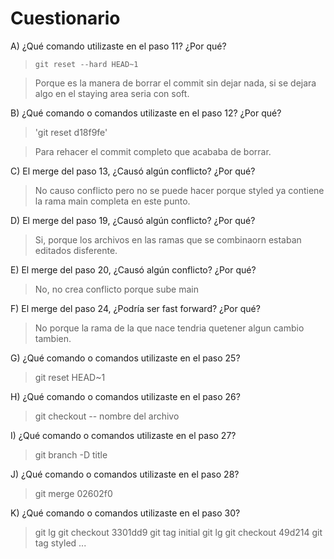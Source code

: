 # Cuestionario

A) ¿Qué comando utilizaste en el paso 11? ¿Por qué?

> `git reset --hard HEAD~1`

> Porque es la manera de borrar el commit sin dejar nada, si se dejara algo en el staying area seria con soft.

B) ¿Qué comando o comandos utilizaste en el paso 12? ¿Por qué?    

> 'git reset d18f9fe'

> Para rehacer el commit completo que acababa de borrar.

C) El merge del paso 13, ¿Causó algún conflicto? ¿Por qué? 

>No causo conflicto pero no se puede hacer porque styled ya contiene la rama main completa en este punto.

D) El merge del paso 19, ¿Causó algún conflicto? ¿Por qué?

>Si, porque los archivos en las ramas que se combinaorn estaban editados disferente.

E) El merge del paso 20, ¿Causó algún conflicto? ¿Por qué?

>No, no crea conflicto porque sube main

F) El merge del paso 24, ¿Podría ser fast forward? ¿Por qué? 

>No porque la rama de la que nace tendria quetener algun cambio tambien.

G) ¿Qué comando o comandos utilizaste en el paso 25?  

>git reset HEAD~1

H) ¿Qué comando o comandos utilizaste en el paso 26?  

>git checkout -- nombre del archivo

I) ¿Qué comando o comandos utilizaste en el paso 27? 

>git branch -D title

J) ¿Qué comando o comandos utilizaste en el paso 28?  

>git merge 02602f0

K) ¿Qué comando o comandos utilizaste en el paso 30? 

>git lg
>git checkout 3301dd9
>git tag initial
>git lg
>git checkout 49d214
>git tag styled
>...